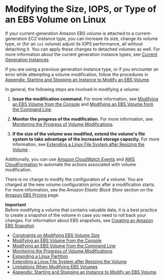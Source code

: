 # Modifying the Size, IOPS, or Type of an EBS Volume on Linux<a name="ebs-modify-volume"></a>

If your current\-generation Amazon EBS volume is attached to a current\-generation EC2 instance type, you can increase its size, change its volume type, or \(for an `io1` volume\) adjust its IOPS performance, all without detaching it\. You can apply these changes to detached volumes as well\. For more information about the current generation instance types, see [Current Generation Instances](http://docs.aws.amazon.com/AWSEC2/latest/UserGuide/instance-types.html#current-gen-instances)\.

If you are using a previous generation instance type, or if you encounter an error while attempting a volume modification, follow the procedures in [Appendix: Starting and Stopping an Instance to Modify an EBS Volume](stop-start.md)\.

In general, the following steps are involved in modifying a volume:

1. **Issue the modification command\.** For more information, see [Modifying an EBS Volume from the Console](console-modify.md) and [Modifying an EBS Volume from the Command Line](cli-modify.md)\.

1. **Monitor the progress of the modification\.** For more information, see [Monitoring the Progress of Volume Modifications](monitoring_mods.md)\.

1. **If the size of the volume was modified, extend the volume's file system to take advantage of the increased storage capacity\.** For more information, see [Extending a Linux File System after Resizing the Volume](recognize-expanded-volume-linux.md) \.

Additionally, you can use [Amazon CloudWatch Events](http://docs.aws.amazon.com/AmazonCloudWatch/latest/events/) and [AWS CloudFormation](http://docs.aws.amazon.com/AWSCloudFormation/latest/UserGuide/) to automate the actions associated with volume modification\.

There is no charge to modify the configuration of a volume\. You are charged at the new volume configuration price after a modification starts\. For more information, see the *Amazon Elastic Block Store* section on the [Amazon EBS Pricing](https://aws.amazon.com/ebs/pricing) page\.

**Important**  
Before modifying a volume that contains valuable data, it is a best practice to create a snapshot of the volume in case you need to roll back your changes\. For information about EBS snapshots, see [Creating an Amazon EBS Snapshot](http://docs.aws.amazon.com/AWSEC2/latest/UserGuide/ebs-creating-snapshot.html)\.


+ [Constraints on Modifying EBS Volume Size](volume_constraints.md)
+ [Modifying an EBS Volume from the Console](console-modify.md)
+ [Modifying an EBS Volume from the Command Line](cli-modify.md)
+ [Monitoring the Progress of Volume Modifications](monitoring_mods.md)
+ [Expanding a Linux Partition](expand-linux-partition.md)
+ [Extending a Linux File System after Resizing the Volume](recognize-expanded-volume-linux.md)
+ [Limitations When Modifying EBS Volumes](limitations.md)
+ [Appendix: Starting and Stopping an Instance to Modify an EBS Volume](stop-start.md)